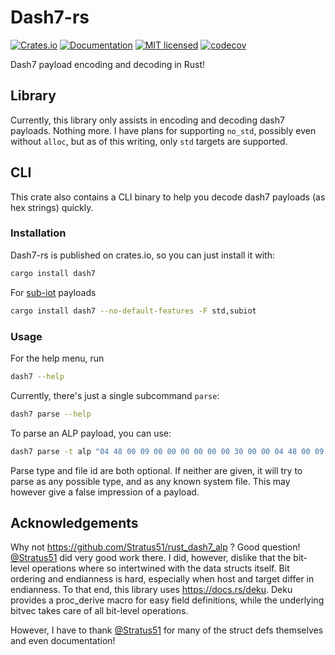 # Dash7-rs

[![Crates.io][crates-badge]][crates-url]
[![Documentation][doc-badge]][doc-url]
[![MIT licensed][mit-badge]][mit-url]
[![codecov][codecov-badge]][codecov-url]

[crates-badge]: https://img.shields.io/crates/v/dash7.svg
[crates-url]: https://crates.io/crates/dash7
[doc-badge]: https://docs.rs/dash7/badge.svg
[doc-url]: https://docs.rs/dash7
[mit-badge]: https://img.shields.io/badge/license-MIT-blue.svg
[mit-url]: LICENSE
[codecov-badge]: https://codecov.io/gh/vhdirk/dash7-rs/graph/badge.svg?token=3ATUANHK0O
[codecov-url]: https://codecov.io/gh/vhdirk/dash7-rs

Dash7 payload encoding and decoding in Rust!

## Library

Currently, this library only assists in encoding and decoding dash7 payloads. Nothing more.
I have plans for supporting `no_std`, possibly even without `alloc`, but as of this writing, only `std` targets are supported.

## CLI

This crate also contains a CLI binary to help you decode dash7 payloads (as hex strings) quickly.

### Installation

Dash7-rs is published on crates.io, so you can just install it with:

```sh
cargo install dash7
```

For [sub-iot](https://github.com/Sub-IoT/Sub-IoT-Stack) payloads

```sh
cargo install dash7 --no-default-features -F std,subiot
```

### Usage

For the help menu, run

```sh
dash7 --help
```

Currently, there's just a single subcommand `parse`:

```sh
dash7 parse --help
```

To parse an ALP payload, you can use:

```sh
dash7 parse -t alp "04 48 00 09 00 00 00 00 00 00 30 00 00 04 48 00 09 00 00 30 00 00 00 00 02 00 04 48 00 09 00 00 70 00 00 00 30 02 00"
```

Parse type and file id are both optional. If neither are given, it will try to parse as any possible type, and as any known system file.
This may however give a false impression of a payload.

## Acknowledgements

Why not <https://github.com/Stratus51/rust_dash7_alp> ? Good question! [@Stratus51](https://github.com/Stratus51) did very good work there. I did, however, dislike that the bit-level operations where so intertwined with the data structs itself. Bit ordering and endianness is hard, especially when host and target differ in endianness.
To that end, this library uses <https://docs.rs/deku>. Deku provides a proc_derive macro for easy field definitions, while the underlying bitvec takes care of all bit-level operations.

However, I have to thank [@Stratus51](https://github.com/Stratus51) for many of the struct defs themselves and even documentation!
